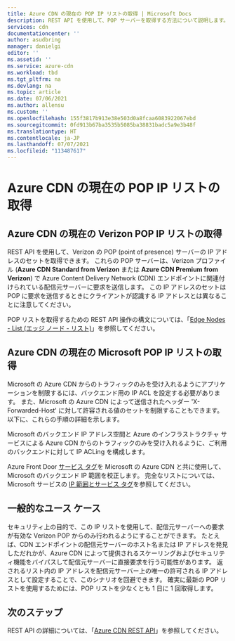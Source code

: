 ```yaml
---
title: Azure CDN の現在の POP IP リストの取得 | Microsoft Docs
description: REST API を使用して、POP サーバーを取得する方法について説明します。 POP サーバーは、Azure Content Delivery Network エンドポイントに関連付けられている配信元サーバーに対して要求を行います。
services: cdn
documentationcenter: ''
author: asudbring
manager: danielgi
editor: ''
ms.assetid: ''
ms.service: azure-cdn
ms.workload: tbd
ms.tgt_pltfrm: na
ms.devlang: na
ms.topic: article
ms.date: 07/06/2021
ms.author: allensu
ms.custom: ''
ms.openlocfilehash: 155f3817b913e38e503d0a8fcaa6083922067ebd
ms.sourcegitcommit: 0fd913b67ba3535b5085ba38831badc5a9e3b48f
ms.translationtype: HT
ms.contentlocale: ja-JP
ms.lasthandoff: 07/07/2021
ms.locfileid: "113487617"
---
```

# <a name="retrieve-the-current-pop-ip-list-for-azure-cdn"></a>Azure CDN の現在の POP IP リストの取得

## <a name="retrieve-the-current-verizon-pop-ip-list-for-azure-cdn"></a>Azure CDN の現在の Verizon POP IP リストの取得

REST API を使用して、Verizon の POP (point of presence) サーバーの IP アドレスのセットを取得できます。 これらの POP サーバーは、Verizon プロファイル (**Azure CDN Standard from Verizon** または **Azure CDN Premium from Verizon**) で Azure Content Delivery Network (CDN) エンドポイントに関連付けられている配信元サーバーに要求を送信します。 この IP アドレスのセットは POP に要求を送信するときにクライアントが認識する IP アドレスとは異なることに注意してください。 

POP リストを取得するための REST API 操作の構文については、「[Edge Nodes - List (エッジ ノード - リスト)](/rest/api/cdn/cdn/edgenodes/list)」を参照してください。

## <a name="retrieve-the-current-microsoft-pop-ip-list-for-azure-cdn"></a>Azure CDN の現在の Microsoft POP IP リストの取得

Microsoft の Azure CDN からのトラフィックのみを受け入れるようにアプリケーションを制限するには、バックエンド用の IP ACL を設定する必要があります。 また、Microsoft の Azure CDN によって送信されたヘッダー 'X-Forwarded-Host' に対して許容される値のセットを制限することもできます。 以下に、これらの手順の詳細を示します。

Microsoft のバックエンド IP アドレス空間と Azure のインフラストラクチャ サービスによる Azure CDN からのトラフィックのみを受け入れるように、ご利用のバックエンドに対して IP ACLing を構成します。 

Azure Front Door [サービス タグ](../virtual-network/service-tags-overview.md)を Microsoft の Azure CDN と共に使用して、Microsoft のバックエンド IP 範囲を校正します。 完全なリストについては、Microsoft サービスの [IP 範囲とサービス タグ](https://www.microsoft.com/en-us/download/details.aspx?id=56519)を参照してください。

## <a name="typical-use-case"></a>一般的なユース ケース

セキュリティ上の目的で、この IP リストを使用して、配信元サーバーへの要求が有効な Verizon POP からのみ行われるようにすることができます。 たとえば、CDN エンドポイントの配信元サーバーのホスト名または IP アドレスを発見しただれかが、Azure CDN によって提供されるスケーリングおよびセキュリティ機能をバイパスして配信元サーバーに直接要求を行う可能性があります。 返されるリスト内の IP アドレスを配信元サーバー上の唯一の許可される IP アドレスとして設定することで、このシナリオを回避できます。 確実に最新の POP リストを使用するためには、POP リストを少なくとも 1 日に 1 回取得します。 

## <a name="next-steps"></a>次のステップ

REST API の詳細については、「[Azure CDN REST API](/rest/api/cdn/)」を参照してください。
